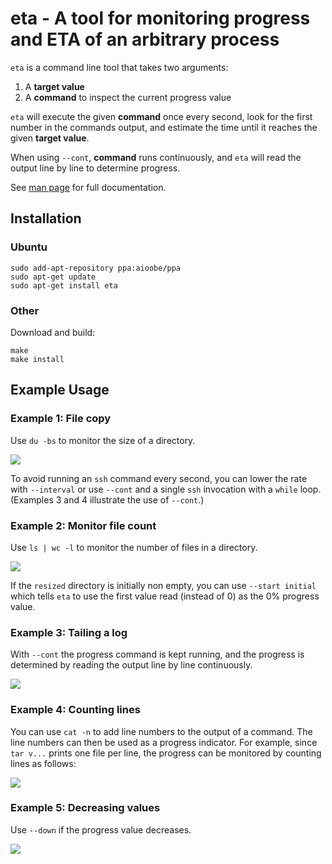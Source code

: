 # eta - A tool for monitoring progress and ETA of an arbitrary process

`eta` is a command line tool that takes two arguments:

1. A **target value**
2. A **command** to inspect the current progress value

`eta` will execute the given **command** once every second, look for the first number in the commands output, and estimate the time until it reaches the given **target value**.

When using `--cont`, **command** runs continuously, and `eta` will read the output line by line to determine progress.

See [man page](https://github.com/aioobe/eta/wiki/eta-man-page) for full documentation.

## Installation

### Ubuntu

    sudo add-apt-repository ppa:aioobe/ppa
    sudo apt-get update
    sudo apt-get install eta

### Other
Download and build:

    make
    make install

## Example Usage
### Example 1: File copy
Use `du -bs` to monitor the size of a directory.

<img src="http://aioo.be/eta/demo1c.gif" />

To avoid running an `ssh` command every second, you can lower the rate with `--interval` or use `--cont` and a single `ssh` invocation with a `while` loop. (Examples 3 and 4 illustrate the use of `--cont`.)

### Example 2: Monitor file count
Use `ls | wc -l` to monitor the number of files in a directory.

<img src="http://aioo.be/eta/demo2c.gif" />

If the `resized` directory is initially non empty, you can use `--start initial` which tells `eta` to use the first value read (instead of 0) as the 0% progress value.

### Example 3: Tailing a log
With `--cont` the progress command is kept running, and the progress is determined by reading the output line by line continuously.

<img src="http://aioo.be/eta/demo3c.gif" />

### Example 4: Counting lines
You can use `cat -n` to add line numbers to the output of a command. The line numbers can then be used as a progress indicator. For example, since `tar v...` prints one file per line, the progress can be monitored by counting lines as follows:

<img src="http://aioo.be/eta/demo4c.gif" />

### Example 5: Decreasing values
Use `--down` if the progress value decreases.

<img src="http://aioo.be/eta/demo5c.gif" />

